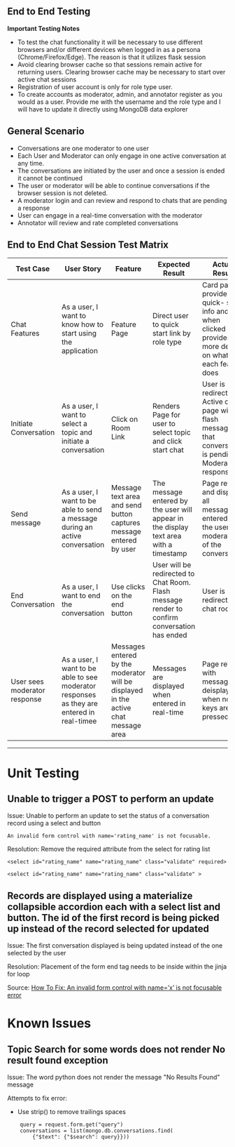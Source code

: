 ## End to End Testing

**Important Testing Notes**

- To test the chat functionality it will be necessary to use different browsers and/or different devices when logged in as a persona (Chrome/Firefox/Edge). The reason is that it utilizes flask session
- Avoid clearing browser cache so that sessions remain active for returning users. Clearing browser cache may be necessary to start over active chat sessions
- Registration of user account is only for role type user.
- To create accounts as moderator, admin, and annotator register as you would as a user. Provide me with the username and the role type and I will have to update it directly using MongoDB data explorer

## General Scenario

- Conversations are one moderator to one user
- Each User and Moderator can only engage in one active conversation at any time.
- The conversations are initiated by the user and once a session is ended it cannot be continued
- The user or moderator will be able to continue conversations if the browser session is not deleted.
- A moderator login and can review and respond to chats that are pending a response
- User can engage in a real-time conversation with the moderator
- Annotator will review and rate completed conversations

## End to End Chat Session Test Matrix

| Test Case                    | User Story                                                                                | Feature                                                                             | Expected Result                                                                              | Actual Result                                                                                                 |
| ---------------------------- | ----------------------------------------------------------------------------------------- | ----------------------------------------------------------------------------------- | -------------------------------------------------------------------------------------------- | ------------------------------------------------------------------------------------------------------------- |
| Chat Features                | As a user, I want to know how to start using the application                              | Feature Page                                                                        | Direct user to quick start link by role type                                                 | Card panels provide quick- start info and when clicked provides more details on what each feature does        |
| Initiate Conversation        | As a user, I want to select a topic and initiate a conversation                           | Click on Room Link                                                                  | Renders Page for user to select topic and click start chat                                   | User is redirected to Active chat page with a flash message that conversation is pending Moderator's response |
| Send message                 | As a user, I want to be able to send a message during an active conversation              | Message text area and send button captures message entered by user                  | The message entered by the user will appear in the display text area with a timestamp        | Page refresh and displays all messages entered by the user or moderator of the conversation                   |
| End Conversation             | As a user, I want to end the conversation                                                 | Use clicks on the end button                                                        | User will be redirected to Chat Room. Flash message render to confirm conversation has ended | User is redirected to chat room                                                                               |
| User sees moderator response | As a user, I want to be able to see moderator responses as they are entered in real-timee | Messages entered by the moderator will be displayed in the active chat message area | Messages are displayed when entered in real-time                                             | Page refresh with messages deisplayed when no keys are pressed                                                |

---

# Unit Testing

## Unable to trigger a POST to perform an update

Issue: Unable to perform an update to set the status of a conversation record using a select and button

```
An invalid form control with name='rating_name' is not focusable.
```

Resolution:
Remove the required attribute from the select for rating list

```
<select id="rating_name" name="rating_name" class="validate" required>

<select id="rating_name" name="rating_name" class="validate" >
```

## Records are displayed using a materialize collapsible accordion each with a select list and button. The id of the first record is being picked up instead of the record selected for updated

Issue: The first conversation displayed is being updated instead of the one selected by the user

Resolution:
Placement of the form end tag needs to be inside within the jinja for loop

Source: [How To Fix: An invalid form control with name=’x’ is not focusable error](https://www.geekinsta.com/how-to-fix-an-invalid-form-control-with-name-is-not-focusable/)

# Known Issues

## Topic Search for some words does not render No result found exception

Issue: The word python does not render the message "No Results Found" message

Attempts to fix error:

- Use strip() to remove trailings spaces

```
    query = request.form.get("query")
    conversations = list(mongo.db.conversations.find(
        {"$text": {"$search": query}}))

```
